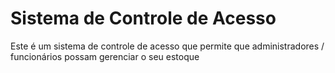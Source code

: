 # Sistema de Controle de Acesso

Este é um sistema de controle de acesso que permite que administradores / funcionários possam gerenciar o seu estoque
